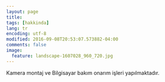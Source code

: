 ```yaml
---
layout: page
title:
tags: [hakkinda]
lang: tr
encoding: utf-8
modified: 2016-09-08T20:53:07.573882-04:00
comments: false
image:
  feature: landscape-1607028_960_720.jpg
---
```


Kamera montaj ve Bilgisayar bakım onarım işleri yapılmaktadır.
